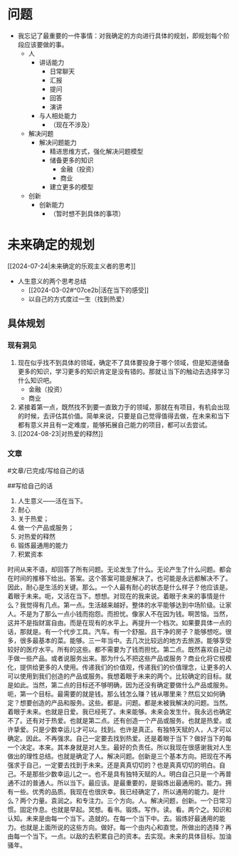 # 问题

 - 我忘记了最重要的一件事情：对我确定的方向进行具体的规划，即规划每个阶段应该要做的事。
	- 人
		-  讲话能力
			- 日常聊天
			- 汇报
			- 提问
			- 回答
			- 演讲
		- 与人相处能力
			- （现在不涉及）
	- 解决问题
		- 解决问题能力
			- 精进思维方式，强化解决问题模型
			- 储备更多的知识
				- 金融（投资）
				- 商业
			- 建立更多的模型
	- 创新 
		- 创新能力
			- （暂时想不到具体的事项）

# 未来确定的规划

[[2024-07-24|未来确定的乐观主义者的思考]] 
- 人生意义的两个思考总结
	- [[2024-03-02#^07ce2b|活在当下的感受]] 
	-  以自己的方式度过一生（找到热爱）

## 具体规划

### 现有洞见

1. 现在似乎找不到具体的领域，确定不了具体要投身于哪个领域，但是知道储备更多的知识，学习更多的知识肯定是没有错的。那就让当下的触动去选择学习什么知识吧。
	- 金融（投资）
	- 商业
2. 紧接着第一点，既然找不到要一直致力于的领域，那就在有项目，有机会出现的时候，去评估其价值。简单来说，只要是自己觉得值得去做，在未来和当下都有意义并且有一定难度，能够拓展自己能力的项目，都可以去尝试。
3. [[2024-08-23|对热爱的释然]] 

### 文章
#文章/已完成/写给自己的话

##写给自己的话

1. 人生意义——活在当下。
2. 耐心
3. 关于热爱；
4. 做一个产品或服务；
5. 对热爱的释然
6. 锻炼最通用的能力
7. 积累资本

时间从来不语，却回答了所有问题。无论发生了什么。无论产生了什么问题。都会在时间的推移下给出。答案。这个答案可能是解决了。也可能是永远都解决不了。因此，耐心是生活的关键。那么。一个人最有耐心的状态是什么样子？他应该是。着眼于未来。呃，又活在当下。想想。对现在的我来说。着眼于未来的事情是什么？我觉得有几点。第一点。生活越来越好。整体的水平能够达到中场阶级。让家人。不是为了那么一点小钱而抱怨。而担忧。像家人不在因为钱。啊苦恼。当然，这并不是指财富自由。而是在现有的水平上。再提升一个档次。如果要具体一点的话，那就是。有一个代步工具。汽车。有一个舒服。且干净的房子？能够想吃。很多，很多最基本的菜。能够。三一年当中。去几次比较远的地方去旅游。能够享受较好的医疗水平。所有的这些。都不需要为了钱而担忧。第二点。既然喜欢自己动手做一些产品。或者说服务出来。那为什么不把这些产品或服务？商业化将它规模化，提供给更多的人使用。传递我们的价值观，传递我们的价值理念，让更多的人可以使用到我们创造的产品或服务。我想着眼于未来的两个。比较确定的目标。就是如此。当然，第二点的目标还不够明确，因为还没有确定要做什么产品或服务。呃，第一个目标。最需要的就是钱。那么钱怎么赚？钱从哪里来？然后又如何确定？想要创造的产品和服务。这些。都是。问题。都是未被我解决的问题。当然。着眼于未来。也就是日爱。我已经死了。未来能够。未来会发生什。我永远也确定不了。还有对于热爱。也就是第二点。还有创造一个产品或服务。也就是热爱。或许挚爱。只是少数幸运儿才可以。找到。也许是真正。有独特天赋的人，人才可以确定。因此。不再强求。自己一定要去找到热爱。还是着眼于当下？做好当下的每一个决定。本来。其本身就是对人生。最好的负责任。所以我现在很感谢我对人生做出的理性总结。也就是确定了人。解决问题。创新是三个基本方向。把现在不再强求于自己，一定要去找到于未来。还是真真切切的？也是真真切切的明白。自己。不是那些少数幸运儿之一。也不是具有独特天赋的人。明白自己只是一个再普通不过的普通人。所以当下。最应该。是最重要的，是锻炼出最通用的。能力。拥有一些。优秀的品质。我现在也很庆幸。我已经确定了，所以通用的能力。是什么？两个力量。袁润之。和专注力。三个方向。人。解决问题，创新。一个日常习惯。固定作息。也就是早起。冥想。看书。锻炼。写作。读。看。两个之。知识和认知。未来是由每一个当下。造就的。在每一个当下中。去。锻炼好最通用的能力。也就是上面所说的这些方向。做好。每一个由内心和直觉。所做出的选择？再由每一个当下。一点。以敌的去积累自己的资本。去实现。未来的具体目标。加油骚年。



